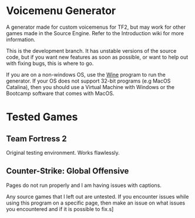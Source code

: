 # Voicemenu Generator
A generator made for custom voicemenus for TF2, but may work for other games made in the Source Engine. Refer to the Introduction wiki for more information.

This is the development branch. It has unstable versions of the source code, but if you want new features as soon as possible, or want to help out with fixing bugs, this is where to go.

If you are on a non-windows OS, use the [Wine](https://wiki.winehq.org/Main_Page) program to run the generator. If your OS does not support 32-bit programs (e.g MacOS Catalina), then you should use a Virtual Machine with Windows or the Bootcamp software that comes with MacOS.

# Tested Games

## Team Fortress 2

Original testing environment. Works flawlessly.

## Counter-Strike: Global Offensive

Pages do not run properly and I am having issues with captions.

Any source games that I left out are untested. If you encounter issues while using this program on a specific page, then make an issue on what issues you encountered and if it is possible to fix.s]